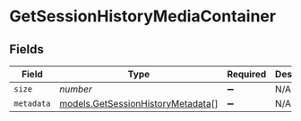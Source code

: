 # GetSessionHistoryMediaContainer


## Fields

| Field                                                                        | Type                                                                         | Required                                                                     | Description                                                                  | Example                                                                      |
| ---------------------------------------------------------------------------- | ---------------------------------------------------------------------------- | ---------------------------------------------------------------------------- | ---------------------------------------------------------------------------- | ---------------------------------------------------------------------------- |
| `size`                                                                       | *number*                                                                     | :heavy_minus_sign:                                                           | N/A                                                                          | 10855                                                                        |
| `metadata`                                                                   | [models.GetSessionHistoryMetadata](../models/getsessionhistorymetadata.md)[] | :heavy_minus_sign:                                                           | N/A                                                                          |                                                                              |